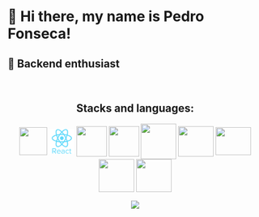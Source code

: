 <h1> 📌 Hi there, my name is Pedro Fonseca! </h1> 
<h2> 🚀 Backend enthusiast </h2>

<br>

<div align="center" display: "inline_block">
<h2>Stacks and languages:</h2>
<img align="center" height="55" width="55" src="https://img.icons8.com/fluency/2x/node-js.png" >
<img align="center" height="50" width="50" src="https://raw.githubusercontent.com/devicons/devicon/master/icons/react/react-original-wordmark.svg" >
<img align="center" height="60" width="60" src="https://img.icons8.com/color/2x/javascript.png" >
<img align="center" height="60" width="60" src="https://img.icons8.com/color/2x/python.png" >
<img align="center" height="70" width="70" src="https://img.icons8.com/color/2x/mysql-logo.png" >
<img align="center" height="60" width="70" src="https://img.icons8.com/color/344/docker.png" >
<img align="center" height="55" width="70" src="https://img.icons8.com/color/344/firebase.png" >
<img align="center" height="65" width="70" src="https://img.icons8.com/color/344/html-5--v1.png" >
<img align="center" height="65" width="70" src="https://img.icons8.com/color/344/css3.png" >
</div>

<br>

<div align="center">
<img height="170em" src="https://github-readme-stats.vercel.app/api/top-langs/?username=pedrofnseca&layout=compact&langs_count=7&theme=dark"/>
</div>
